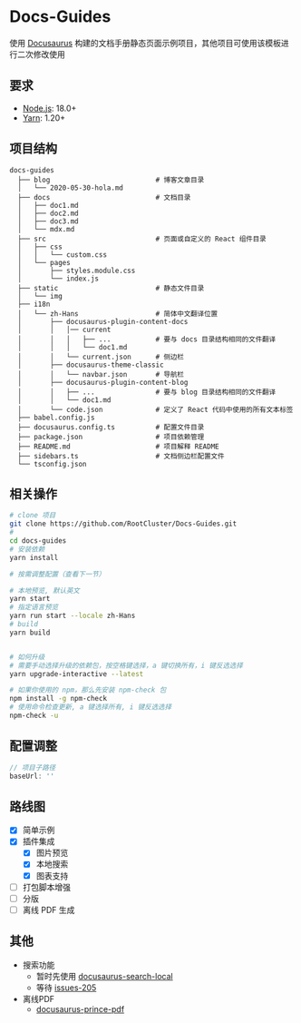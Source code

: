 # Docs-Guides

使用 [Docusaurus](https://docusaurus.io/) 构建的文档手册静态页面示例项目，其他项目可使用该模板进行二次修改使用

## 要求

- [Node.js](https://nodejs.org/en/download): 18.0+
- [Yarn](https://yarn.nodejs.cn/en/docs/install#windows-stable): 1.20+

## 项目结构

```text
docs-guides
  ├── blog                          # 博客文章目录
  │   └── 2020-05-30-hola.md
  ├── docs                          # 文档目录
  │   ├── doc1.md
  │   ├── doc2.md
  │   ├── doc3.md
  │   └── mdx.md
  ├── src                           # 页面或自定义的 React 组件目录
  │   ├── css
  │   │   └── custom.css
  │   └── pages
  │       ├── styles.module.css
  │       └── index.js
  ├── static                        # 静态文件目录
  │   └── img
  ├── i18n
  │   └── zh-Hans                   # 简体中文翻译位置
  │       ├── docusaurus-plugin-content-docs
  │       │   │── current
  │       │   │   ├── ...           # 要与 docs 目录结构相同的文件翻译
  │       │   │   └── doc1.md
  │       │   └── current.json      # 侧边栏
  │       ├── docusaurus-theme-classic
  │       │   └── navbar.json       # 导航栏
  │       ├── docusaurus-plugin-content-blog
  │       │   ├── ...               # 要与 blog 目录结构相同的文件翻译
  │       │   └── doc1.md
  │       └── code.json             # 定义了 React 代码中使用的所有文本标签
  ├── babel.config.js
  ├── docusaurus.config.ts          # 配置文件目录
  ├── package.json                  # 项目依赖管理
  ├── README.md                     # 项目解释 README
  ├── sidebars.ts                   # 文档侧边栏配置文件
  └── tsconfig.json
```

## 相关操作

```bash
# clone 项目
git clone https://github.com/RootCluster/Docs-Guides.git
# 
cd docs-guides
# 安装依赖
yarn install

# 按需调整配置（查看下一节）

# 本地预览, 默认英文
yarn start
# 指定语言预览
yarn run start --locale zh-Hans
# build
yarn build


# 如何升级
# 需要手动选择升级的依赖包，按空格键选择，a 键切换所有，i 键反选选择
yarn upgrade-interactive --latest

# 如果你使用的 npm，那么先安装 npm-check 包
npm install -g npm-check
# 使用命令检查更新, a 键选择所有, i 键反选选择
npm-check -u
```

## 配置调整

```ts
// 项目子路径
baseUrl: ''
```

## 路线图

- [x] 简单示例
- [x] 插件集成
  - [x] 图片预览
  - [x] 本地搜索
  - [x] 图表支持
- [ ] 打包脚本增强
- [ ] 分版
- [ ] 离线 PDF 生成

## 其他

- 搜索功能
  - 暂时先使用 [docusaurus-search-local](https://github.com/easyops-cn/docusaurus-search-local)
  - 等待 [issues-205](https://github.com/cmfcmf/docusaurus-search-local/issues/205)
- 离线PDF
  - [docusaurus-prince-pdf](https://github.com/signcl/docusaurus-prince-pdf)
